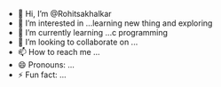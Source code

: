 - 👋 Hi, I’m @Rohitsakhalkar
- 👀 I’m interested in ...learning new thing and exploring
- 🌱 I’m currently learning ...c programming
- 💞️ I’m looking to collaborate on ...
- 📫 How to reach me ...
- 😄 Pronouns: ...
- ⚡ Fun fact: ...

<!---
Rohitsakhalkar/Rohitsakhalkar is a ✨ special ✨ repository because its `README.md` (this file) appears on your GitHub profile.
You can click the Preview link to take a look at your changes.
--->
